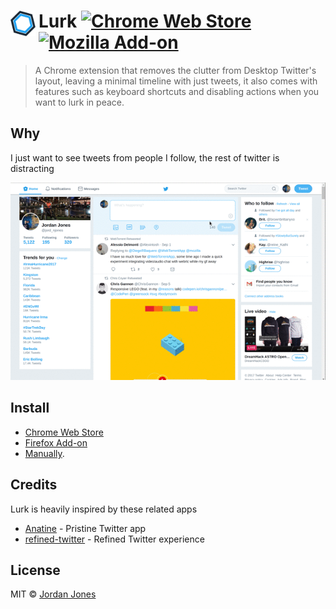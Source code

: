 
# <img src="extension/icon.png" width="40" style="margin-right:5px" align="left"> Lurk [![Chrome Web Store](https://img.shields.io/chrome-web-store/v/pgfoeicbhpbgpcdgdmolagebpaheieeb.svg?style=flat-square)](https://chrome.google.com/webstore/detail/lurk/pgfoeicbhpbgpcdgdmolagebpaheieeb) [![Mozilla Add-on](https://img.shields.io/amo/v/lurk.svg?style=flat-square)](https://addons.mozilla.org/en-US/firefox/addon/lurk/?src=search)

> A Chrome extension that removes the clutter from Desktop Twitter's layout, leaving a minimal timeline with just tweets, it also comes with features such as keyboard shortcuts and disabling actions when you want to lurk in peace.

## Why

I just want to see tweets from people I follow, the rest of twitter is distracting

![](screenshots/lurk.gif)

## Install
- [Chrome Web Store](https://chrome.google.com/webstore/detail/lurk/pgfoeicbhpbgpcdgdmolagebpaheieeb)
- [Firefox Add-on](https://addons.mozilla.org/en-US/firefox/addon/lurk/?src=search)
- [Manually](http://superuser.com/a/247654/6877).


## Credits
Lurk is heavily inspired by these related apps
- [Anatine](https://github.com/sindresorhus/anatine) - Pristine Twitter app
- [refined-twitter](https://github.com/sindresorhus/refined-twitter) - Refined Twitter experience

## License

MIT © [Jordan Jones](heyjordn.com)
